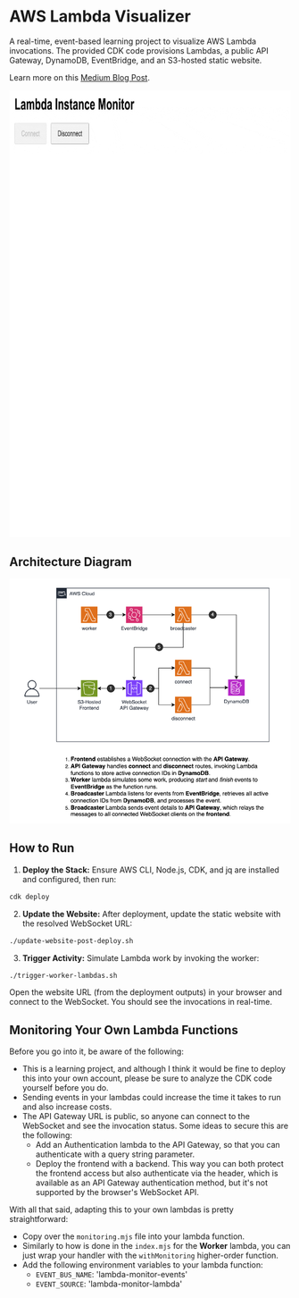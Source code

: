 # AWS Lambda Visualizer

A real-time, event-based learning project to visualize AWS Lambda invocations. The provided CDK code provisions Lambdas, a public API Gateway, DynamoDB, EventBridge, and an S3-hosted static website.

Learn more on this [Medium Blog Post](https://blog.det.life/real-time-lambda-monitoring-on-aws-9f518a023963).

<img src="assets/visualizer.gif" alt="Visualizer GIF" width="800" height="800">

## Architecture Diagram

![AWS Architecture Diagram](assets/diagram.png)  


## How to Run

1. **Deploy the Stack:** Ensure AWS CLI, Node.js, CDK, and jq are installed and configured, then run:
   
```bash
cdk deploy
```

2. **Update the Website:** After deployment, update the static website with the resolved WebSocket URL:

```bash
./update-website-post-deploy.sh
```

3. **Trigger Activity:** Simulate Lambda work by invoking the worker:

```bash
./trigger-worker-lambdas.sh
```

Open the website URL (from the deployment outputs) in your browser and connect to the WebSocket. You should see the invocations in real-time.

## Monitoring Your Own Lambda Functions

Before you go into it, be aware of the following:

- This is a learning project, and although I think it would be fine to deploy this into your own account, please be sure to analyze the CDK code yourself before you do.
- Sending events in your lambdas could increase the time it takes to run and also increase costs.
- The API Gateway URL is public, so anyone can connect to the WebSocket and see the invocation status. Some ideas to secure this are the following:
    - Add an Authentication lambda to the API Gateway, so that you can authenticate with a query string parameter.
    - Deploy the frontend with a backend. This way you can both protect the frontend access but also authenticate via the header, which is available as an API Gateway authentication method, but it's not supported by the browser's WebSocket API.

With all that said, adapting this to your own lambdas is pretty straightforward:

- Copy over the `monitoring.mjs` file into your lambda function.
- Similarly to how is done in the `index.mjs` for the **Worker** lambda, you can just wrap your handler with the `withMonitoring` higher-order function.
- Add the following environment variables to your lambda function:
    - `EVENT_BUS_NAME`: 'lambda-monitor-events'
    - `EVENT_SOURCE`: 'lambda-monitor-lambda'




